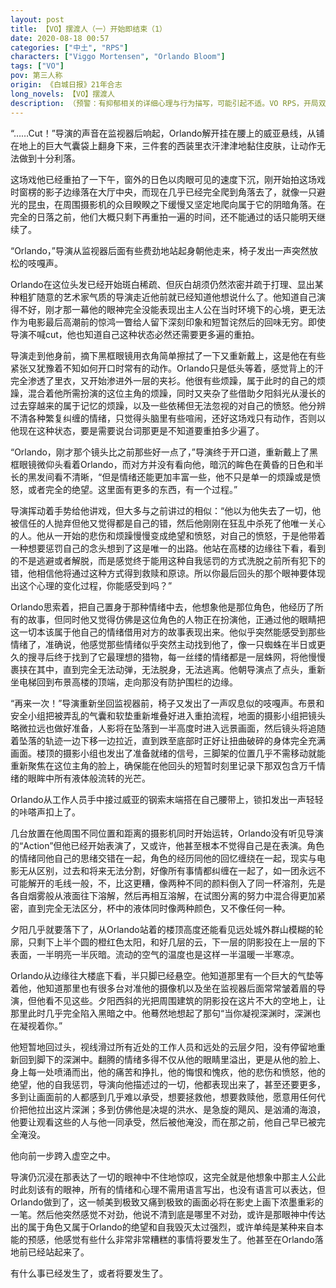 ```yaml
---
layout: post
title: 【VO】摆渡人（一）开始即结束（1）
date: 2020-08-18 00:57
categories: ["中土", "RPS"]
characters: ["Viggo Mortensen", "Orlando Bloom"]
tags: ["VO"]
pov: 第三人称
origin: 《白城日报》21年合志
long_novels: 【VO】摆渡人
description: （预警：有抑郁相关的详细心理与行为描写，可能引起不适。VO RPS，开局双死，结局暂不剧透）
---
```


“……Cut！”导演的声音在监视器后响起，Orlando解开挂在腰上的威亚悬线，从铺在地上的巨大气囊袋上翻身下来，三件套的西装里衣汗津津地黏住皮肤，让动作无法做到十分利落。

这场戏他已经重拍了一下午，窗外的日色以肉眼可见的速度下沉，刚开始拍这场戏时窗楞的影子边缘落在大厅中央，而现在几乎已经完全爬到角落去了，就像一只避光的昆虫，在周围摄影机的众目睽睽之下缓慢又坚定地爬向属于它的阴暗角落。在完全的日落之前，他们大概只剩下再重拍一遍的时间，还不能通过的话只能明天继续了。

“Orlando，”导演从监视器后面有些费劲地站起身朝他走来，椅子发出一声突然放松的吱嘎声。

Orlando在这位头发已经开始斑白稀疏、但灰白胡须仍然浓密并疏于打理、显出某种粗犷随意的艺术家气质的导演走近他前就已经知道他想说什么了。他知道自己演得不好，刚才那一幕他的眼神完全没能表现出主人公在当时环境下的心境，更无法作为电影最后高潮前的惊鸿一瞥给人留下深刻印象和短暂诧然后的回味无穷。即使导演不喊cut，他也知道自己这种状态必然还需要更多遍的重拍。

导演走到他身前，摘下黑框眼镜用衣角简单擦拭了一下又重新戴上，这是他在有些紧张又犹豫着不知如何开口时常有的动作。Orlando只是低头等着，感觉背上的汗完全渗透了里衣，又开始渗进外一层的夹衫。他很有些烦躁，属于此时的自己的烦躁，混合着他所需扮演的这位主角的烦躁，同时又夹杂了些借助夕阳斜光从漫长的过去穿越来的属于记忆的烦躁，以及一些依稀但无法忽视的对自己的愤怒。他分辨不清各种繁复纠缠的情绪，只觉得头脑里有些喧闹，还好这场戏只有动作，否则以他现在这种状态，要是需要说台词那更是不知道要重拍多少遍了。

“Orlando，刚才那个镜头比之前那些好一点了，”导演终于开口道，重新戴上了黑框眼镜微仰头看着Orlando，而对方并没有看向他，暗沉的眸色在黄昏的日色和半长的黑发间看不清晰，“但是情绪还能更加丰富一些，他不只是单一的烦躁或是愤怒，或者完全的绝望。这里面有更多的东西，有一个过程。”

导演挥动着手势给他讲戏，但大多与之前讲过的相似：“他以为他失去了一切，他被信任的人抛弃但他又觉得都是自己的错，然后他刚刚在狂乱中杀死了他唯一关心的人。他从一开始的悲伤和烦躁慢慢变成绝望和愤怒，对自己的愤怒，于是他带着一种想要惩罚自己的念头想到了这是唯一的出路。他站在高楼的边缘往下看，看到的不是逃避或者解脱，而是感觉终于能用这种自我惩罚的方式洗脱之前所有犯下的错，他相信他将通过这种方式得到救赎和原谅。所以你最后回头的那个眼神要体现出这个心理的变化过程，你能感受到吗？”

Orlando思索着，把自己置身于那种情绪中去，他想象他是那位角色，他经历了所有的故事，但同时他又觉得仿佛是这位角色的人物正在扮演他，正通过他的眼睛把这一切本该属于他自己的情绪借用对方的故事表现出来。他似乎突然能感受到那些情绪了，准确说，他感觉那些情绪似乎突然主动找到他了，像一只蜘蛛在半日或更久的搜寻后终于找到了它最理想的猎物，每一丝缕的情绪都是一层蛛网，将他慢慢裹挟在其中，直到完全无法动弹，无法脱身，无法逃离。他朝导演点了点头，重新坐电梯回到布景高楼的顶端，走向那没有防护围栏的边缘。

“再来一次！”导演重新坐回监视器前，椅子又发出了一声叹息似的吱嘎声。布景和安全小组把被弄乱的气囊和软垫重新堆叠好进入重拍流程，地面的摄影小组把镜头略微拉远也做好准备，人影将在坠落到一半高度时进入远景画面，然后镜头将追随着坠落的轨迹一边下移一边拉近，直到跌至底部时正好让扭曲破碎的身体完全充满画面。楼顶的摄影小组也发出了准备就绪的信号，三脚架的位置几乎不需移动就能重新聚焦在这位主角的脸上，确保能在他回头的短暂时刻里记录下那双包含万千情绪的眼眸中所有液体般流转的光芒。

Orlando从工作人员手中接过威亚的钢索末端搭在自己腰带上，锁扣发出一声轻轻的咔嗒声扣上了。

几台放置在他周围不同位置和距离的摄影机同时开始运转，Orlando没有听见导演的“Action”但他已经开始表演了，又或许，他甚至根本不觉得自己是在表演。角色的情绪同他自己的思绪交错在一起，角色的经历同他的回忆缠绕在一起，现实与电影无从区别，过去和将来无法分割，好像所有事情都纠缠在一起了，如一团永远不可能解开的毛线一般，不，比这更糟，像两种不同的颜料倒入了同一杯溶剂，先是各自烟雾般从液面往下溶解，然后再相互溶解，在试图分离的努力中混合得更加紧密，直到完全无法区分，杯中的液体同时像两种颜色，又不像任何一种。

夕阳几乎就要落下了，从Orlando站着的楼顶高度还能看见远处城外群山模糊的轮廓，只剩下上半个圆的橙红色太阳，和好几层的云，下一层的阴影投在上一层的下表面，一半明亮一半灰暗。流动的空气的温度也是这样一半温暖一半寒凉。

Orlando从边缘往大楼底下看，半只脚已经悬空。他知道那里有一个巨大的气垫等着他，他知道那里也有很多台对准他的摄像机以及坐在监视器后面常常皱着眉的导演，但他看不见这些。夕阳西斜的光把周围建筑的阴影投在这片不大的空地上，让那里此时几乎完全陷入黑暗之中。他蓦然地想起了那句“当你凝视深渊时，深渊也在凝视着你。”

他短暂地回过头，视线滑过所有近处的工作人员和远处的云层夕阳，没有停留地重新回到脚下的深渊中。翻腾的情绪多得不仅从他的眼睛里溢出，更是从他的脸上、身上每一处喷涌而出，他的痛苦和挣扎，他的悔恨和愧疚，他的悲伤和愤怒，他的绝望，他的自我惩罚，导演向他描述过的一切，他都表现出来了，甚至还要更多，多到让画面前的人都感到几乎难以承受，想要拯救他，想要救赎他，愿意用任何代价把他拉出这片深渊；多到仿佛他是决堤的洪水、是急旋的飓风、是汹涌的海浪，他要让观看这些的人与他一同承受，然后被他淹没，而在那之前，他自己早已被完全淹没。

他向前一步跨入虚空之中。

导演仍沉浸在那表达了一切的眼神中不住地惊叹，这完全就是他想象中那主人公此时此刻该有的眼神，所有的情绪和心理不需用语言写出，也没有语言可以表达，但Orlando做到了，这一帧美到极致又痛到极致的画面必将在影史上画下浓墨重彩的一笔。然后他突然感觉不对劲，他说不清到底是哪里不对劲，或许是那眼神中传达出的属于角色又属于Orlando的绝望和自我毁灭太过强烈，或许单纯是某种来自本能的预感，他感觉有些什么非常非常糟糕的事情将要发生了。他甚至在Orlando落地前已经站起来了。

有什么事已经发生了，或者将要发生了。

